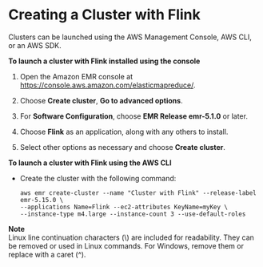 # Creating a Cluster with Flink<a name="flink-create-cluster"></a>

Clusters can be launched using the AWS Management Console, AWS CLI, or an AWS SDK\.<a name="emr-flink-create-console"></a>

**To launch a cluster with Flink installed using the console**

1. Open the Amazon EMR console at [https://console\.aws\.amazon\.com/elasticmapreduce/](https://console.aws.amazon.com/elasticmapreduce/)\.

1. Choose **Create cluster**, **Go to advanced options**\.

1.  For **Software Configuration**, choose **EMR Release emr\-5\.1\.0** or later\.

1.  Choose **Flink** as an application, along with any others to install\.

1.  Select other options as necessary and choose **Create cluster**\.

**To launch a cluster with Flink using the AWS CLI**
+ Create the cluster with the following command:

  ```
  aws emr create-cluster --name "Cluster with Flink" --release-label emr-5.15.0 \
  --applications Name=Flink --ec2-attributes KeyName=myKey \
  --instance-type m4.large --instance-count 3 --use-default-roles
  ```
**Note**  
Linux line continuation characters \(\\\) are included for readability\. They can be removed or used in Linux commands\. For Windows, remove them or replace with a caret \(^\)\.